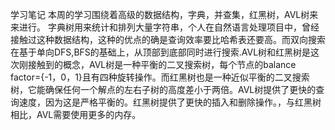 学习笔记
本周的学习围绕着高级的数据结构，字典，并查集，红黑树，AVL树来来进行。
字典树用来统计和排列大量字符串，个人在自然语言处理项目中，曾经接触过这种数据结构，这种的优点的确是查询效率要比哈希表还要高。而双向搜索在基于单向DFS,BFS的基础上，从顶部到底部同时进行搜索.AVL树和红黑树是这次刚接触到的概念，AVL树是一种平衡的二叉搜索树，每个节点的balance factor={-1，0，1}且有四种旋转操作。而红黑树也是一种近似平衡的二叉搜索树，它能确保任何一个解点的左右子树的高度差小于两倍。AVL树提供了更快的查询速度，因为这是严格平衡的。红黑树提供了更快的插入和删除操作。，与红黑树相比，AVL需要使用更多的内存。